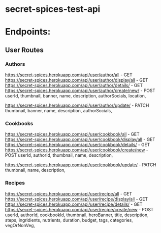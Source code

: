 # secret-spices-test-api


# Endpoints:
## User Routes
### Authors
https://secret-spices.herokuapp.com/api/user/author/all - GET
https://secret-spices.herokuapp.com/api/user/author/display/all - GET
https://secret-spices.herokuapp.com/api/user/author/details/<authorId> - GET
https://secret-spices.herokuapp.com/api/user/author/create/new/ - POST
    userId,
    thumbnail,
    banner,
    name,
    description,
    authorSocials,
    location,

https://secret-spices.herokuapp.com/api/user/author/update/<authorId> - PATCH
    thumbnail,
    banner,
    name,
    description,
    authorSocials,


### Cookbooks
https://secret-spices.herokuapp.com/api/user/cookbook/all - GET
https://secret-spices.herokuapp.com/api/user/cookbook/display/all - GET
https://secret-spices.herokuapp.com/api/user/cookbook/details/<cookbookId> - GET
https://secret-spices.herokuapp.com/api/user/cookbook/create/new - POST
    userId,
    authorId,
    thumbnail,
    name,
    description,

https://secret-spices.herokuapp.com/api/user/cookbook/update/<cookbookId> - PATCH
    thumbnail,
    name,
    description,


### Recipes
https://secret-spices.herokuapp.com/api/user/recipe/all - GET
https://secret-spices.herokuapp.com/api/user/recipe/display/all - GET
https://secret-spices.herokuapp.com/api/user/recipe/details/<recipeId> - GET
https://secret-spices.herokuapp.com/api/user/recipe/create/new - POST
    userId,
    authorId,
    cookbookId,
    thumbnail,
    heroBanner,
    title,
    description,
    steps,
    ingridients,
    nutrients,
    duration,
    budget,
    tags,
    categories,
    vegOrNonVeg,

